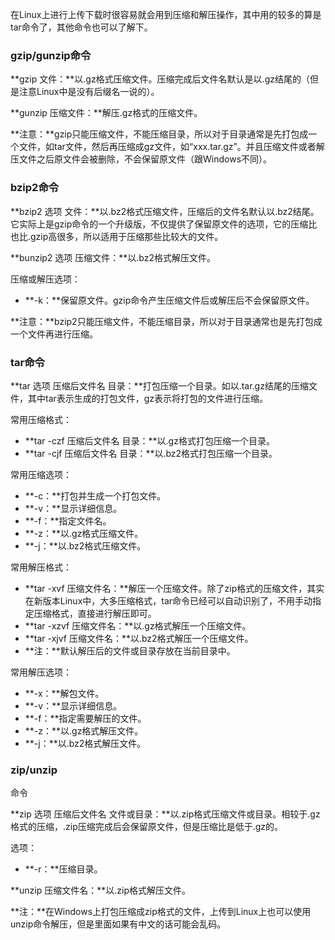 在Linux上进行上传下载时很容易就会用到压缩和解压操作，其中用的较多的算是tar命令了，其他命令也可以了解下。

### gzip/gunzip命令

**gzip 文件：**以.gz格式压缩文件。压缩完成后文件名默认是以.gz结尾的（但是注意Linux中是没有后缀名一说的）。

**gunzip 压缩文件：**解压.gz格式的压缩文件。

**注意：**gzip只能压缩文件，不能压缩目录，所以对于目录通常是先打包成一个文件，如tar文件，然后再压缩成gz文件，如“xxx.tar.gz”。并且压缩文件或者解压文件之后原文件会被删除，不会保留原文件（跟Windows不同）。

### bzip2命令

**bzip2 选项 文件：**以.bz2格式压缩文件，压缩后的文件名默认以.bz2结尾。它实际上是gzip命令的一个升级版，不仅提供了保留原文件的选项，它的压缩比也比.gzip高很多，所以适用于压缩那些比较大的文件。

**bunzip2 选项 压缩文件：**以.bz2格式解压文件。

压缩或解压选项：

* **-k：**保留原文件。gzip命令产生压缩文件后或解压后不会保留原文件。

**注意：**bzip2只能压缩文件，不能压缩目录，所以对于目录通常也是先打包成一个文件再进行压缩。

### tar命令

**tar 选项 压缩后文件名 目录：**打包压缩一个目录。如以.tar.gz结尾的压缩文件，其中tar表示生成的打包文件，gz表示将打包的文件进行压缩。

常用压缩格式：

* **tar -czf 压缩后文件名 目录：**以.gz格式打包压缩一个目录。
* **tar -cjf 压缩后文件名 目录：**以.bz2格式打包压缩一个目录。

常用压缩选项：

* **-c：**打包并生成一个打包文件。
* **-v：**显示详细信息。
* **-f：**指定文件名。
* **-z：**以.gz格式压缩文件。
* **-j：**以.bz2格式压缩文件。

常用解压格式：

* **tar -xvf 压缩文件名：**解压一个压缩文件。除了zip格式的压缩文件，其实在新版本Linux中，大多压缩格式，tar命令已经可以自动识别了，不用手动指定压缩格式，直接进行解压即可。
* **tar -xzvf 压缩文件名：**以.gz格式解压一个压缩文件。
* **tar -xjvf 压缩文件名：**以.bz2格式解压一个压缩文件。
* **注：**默认解压后的文件或目录存放在当前目录中。

常用解压选项：

* **-x：**解包文件。
* **-v：**显示详细信息。
* **-f：**指定需要解压的文件。
* **-z：**以.gz格式解压文件。
* **-j：**以.bz2格式解压文件。

### zip/unzip

命令

**zip 选项 压缩后文件名 文件或目录：**以.zip格式压缩文件或目录。相较于.gz格式的压缩，.zip压缩完成后会保留原文件，但是压缩比是低于.gz的。

选项：

* **-r：**压缩目录。

**unzip 压缩文件名：**以.zip格式解压文件。

**注：**在Windows上打包压缩成zip格式的文件，上传到Linux上也可以使用unzip命令解压，但是里面如果有中文的话可能会乱码。

